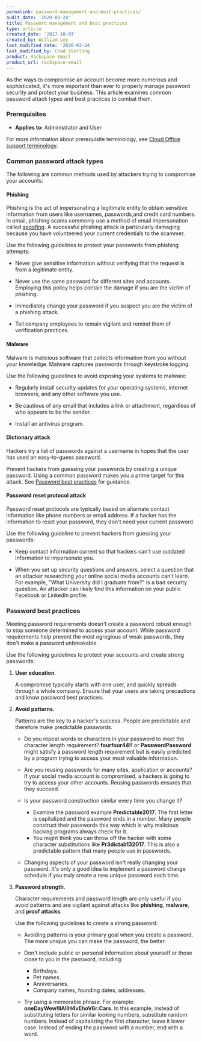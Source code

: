 ```yaml
---
permalink: password-management-and-best-practices/
audit_date: '2020-03-24'
title: Password management and best practices
type: article
created_date: '2017-10-03'
created_by: William Loy
last_modified_date: '2020-03-24'
last_modified_by: Chad Sterling
product: Rackspace Email
product_url: rackspace-email
---
```



As the ways to compromise an account become more numerous and sophisticated, it's more important than ever to properly manage password security and protect your business. This article examines common password attack types and best practices to combat them.

### Prerequisites

- **Applies to:** Administrator and User

For more information about prerequisite terminology, see [Cloud Office support terminology](/how-to/cloud-office-support-terminology).


### Common password attack types

The following are common methods used by attackers trying to compromise your accounts:

#### Phishing

Phishing is the act of impersonating a legitimate entity to obtain sensitive information from users like usernames, passwords,and  credit card numbers. In email, phishing scams commonly use a method of email impersonation called [spoofing](/how-to/email-spoofing-best-practices). A successful phishing attack is particularly damaging because you have volunteered your current credentials to the scammer.

Use the following guidelines to protect your passwords from phishing attempts:

- Never give sensitive information without verifying that the request is from a legitimate entity.

- Never use the same password for different sites and accounts. Employing this policy helps contain the damage if you are the victim of phishing.

- Immediately change your password if you suspect you are the victim of a phishing attack.

- Tell company employees to remain vigilant and remind them of verification practices.

#### Malware

Malware is malicious software that collects information from you without your knowledge. Malware captures passwords through keystroke logging.

Use the following guidelines to avoid exposing your systems to malware:

- Regularly install security updates for your operating systems, internet browsers, and any other software you use.

- Be cautious of any email that includes a link or attachment, regardless of who appears to be the sender.

- Install an antivirus program.

#### Dictionary attack

Hackers try a list of passwords against a username in hopes that the user has used an easy-to-guess password.

Prevent hackers from guessing your passwords by creating a unique password. Using a common password makes you a prime target for this attack. See [Password best practices](#password-best-practices) for guidance.

#### Password reset protocol attack

Password reset protocols are typically based on alternate contact information like phone numbers or email address. If a hacker has the information to reset your password, they don't need your current password.

Use the following guideline to prevent hackers from guessing your passwords:

- Keep contact information current so that hackers can't use outdated information to impersonate you.

- When you set up security questions and answers, select a question that an attacker researching your online social media accounts can't learn. For example, "What University did I graduate from?" is a bad security question. An attacker can likely find this information on your public Facebook or LinkedIn profile.

### Password best practices

Meeting password requirements doesn't create a password robust enough to stop someone determined to access your account. While password requirements help prevent the most egregious of weak passwords, they don't make a password unbreakable.

Use the following guidelines to protect your accounts and create strong passwords:

1. **User education**.

    A compromise typically starts with one user, and quickly spreads through a whole company. Ensure that your users are taking precautions and know password best practices.

2. **Avoid patterns**.

    Patterns are the key to a hacker's success. People are predictable and therefore make predictable passwords.

      - Do you repeat words or characters in your password to meet the character length requirement? **fourfour44!!**  or **PasswordPassword** might satisfy a password length requirement but is easily predicted by a program trying to access your most valuable information.

      - Are you reusing passwords for many sites, application or accounts? If your social media account is compromised, a hackers is going to try to access your other accounts. Reusing passwords ensures that they succeed.

      - Is your password construction similar every time you change it?

           - Examine the password example **Predictable2017**. The first letter is capitalized and the password ends in a number. Many people construct their passwords this way which is why malicious hacking programs always check for it.
           - You might think you can throw off the hacker with some character substitutions like **Pr3dictab132017**. This is also a predictable pattern that many people use in passwords.

      - Changing aspects of your password isn't really changing your password. It's only a good idea to implement a password change schedule if you truly create a new unique password each time.

3. **Password strength**.

    Character requirements and password length are only useful if you avoid patterns and are vigilant against attacks like **phishing**, **malware**, and **proof attacks**.

    Use the following guidelines to create a strong password:

      - Avoiding patterns is your primary goal when you create a password. The more unique you can make the password, the better.

      - Don't include public or personal information about yourself or those close to you in the password, including:

         - Birthdays.
         - Pet names.
         - Anniversaries.
         - Company names, founding dates, addresses.

      - Try using a memorable phrase. For example: **oneDayWew!llAllH4vEhoV6r:Cars**. In this example, instead of substituting letters for similar looking numbers, substitute random numbers. Instead of capitalizing the first character, leave it lower case. Instead of ending the password with a number, end with a word.
